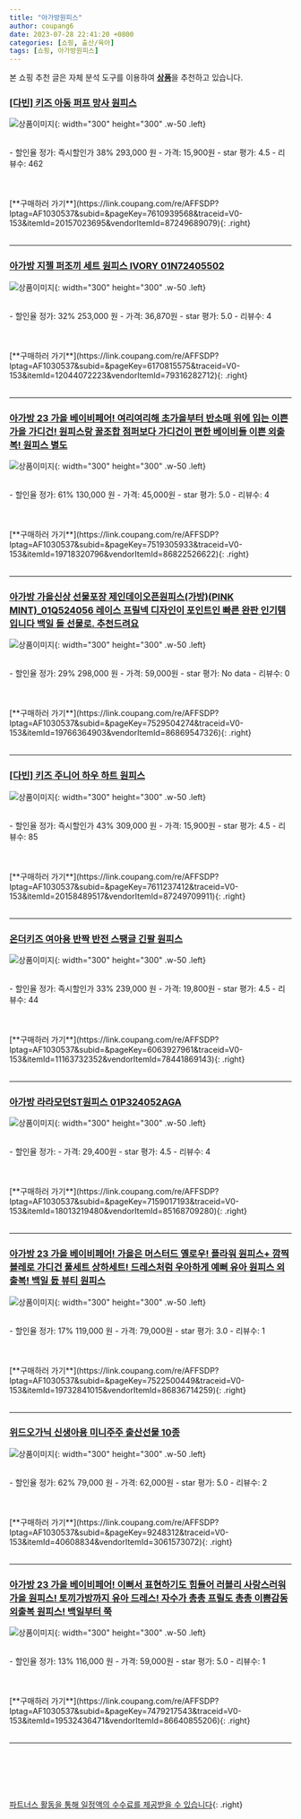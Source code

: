 ```yaml
---
title: "아가방원피스"
author: coupang6
date: 2023-07-28 22:41:20 +0800
categories: [쇼핑, 출산/육아]
tags: [쇼핑, 아가방원피스]
---
```


본 쇼핑 추천 글은 자체 분석 도구를 이용하여 [**상품**](https://link.coupang.com/a/bao1ui)을 추천하고 있습니다.

### [[다빈] 키즈 아동 퍼프 망사 원피스](https://link.coupang.com/re/AFFSDP?lptag=AF1030537&subid=&pageKey=7610939568&traceid=V0-153&itemId=20157023695&vendorItemId=87249689079)

![상품이미지](https://thumbnail7.coupangcdn.com/thumbnails/remote/230x230ex/image/vendor_inventory/c265/c90d73d29f5a5d52e9928e65fceea37ecba6c3be85aa73374f79cff343d9.jpg){: width="300" height="300" .w-50 .left}


<br>
- 할인율 정가: 즉시할인가 38%  293,000   원
- 가격: 15,900원
- star 평가: 4.5
- 리뷰수: 462
<br>
<br>
<br>
<br>
[**구매하러 가기**](https://link.coupang.com/re/AFFSDP?lptag=AF1030537&subid=&pageKey=7610939568&traceid=V0-153&itemId=20157023695&vendorItemId=87249689079){: .right}
<br>
<br>

---

### [아가방 지젤 퍼조끼 세트 원피스 IVORY 01N72405502](https://link.coupang.com/re/AFFSDP?lptag=AF1030537&subid=&pageKey=6170815575&traceid=V0-153&itemId=12044072223&vendorItemId=79316282712)

![상품이미지](https://thumbnail9.coupangcdn.com/thumbnails/remote/230x230ex/image/vendor_inventory/26ab/bf89b4e5fb078d8c4405617dd104cccc991404351f8a624342f09b000acf.jpg){: width="300" height="300" .w-50 .left}


<br>
- 할인율 정가: 32%  253,000   원
- 가격: 36,870원
- star 평가: 5.0
- 리뷰수: 4
<br>
<br>
<br>
<br>
[**구매하러 가기**](https://link.coupang.com/re/AFFSDP?lptag=AF1030537&subid=&pageKey=6170815575&traceid=V0-153&itemId=12044072223&vendorItemId=79316282712){: .right}
<br>
<br>

---

### [아가방 23 가을 베이비페어! 여리여리해 초가을부터 반소매 위에 입는 이쁜 가을 가디건! 원피스랑 꿀조합 점퍼보다 가디건이 편한 베이비들 이쁜 외출복! 원피스 별도](https://link.coupang.com/re/AFFSDP?lptag=AF1030537&subid=&pageKey=7519305933&traceid=V0-153&itemId=19718320796&vendorItemId=86822526622)

![상품이미지](https://thumbnail10.coupangcdn.com/thumbnails/remote/230x230ex/image/vendor_inventory/b78a/7c9fe0951f532c6bd933e533673f94dfe854f9a9bcb8b5d53d48dce88688.jpg){: width="300" height="300" .w-50 .left}


<br>
- 할인율 정가: 61%  130,000   원
- 가격: 45,000원
- star 평가: 5.0
- 리뷰수: 4
<br>
<br>
<br>
<br>
[**구매하러 가기**](https://link.coupang.com/re/AFFSDP?lptag=AF1030537&subid=&pageKey=7519305933&traceid=V0-153&itemId=19718320796&vendorItemId=86822526622){: .right}
<br>
<br>

---

### [아가방 가을신상 선물포장 제인데이오픈원피스(가방)(PINK MINT)_01Q524056 레이스 프릴넥 디자인이 포인트인 빠른 완판 인기템입니다 백일 돌 선물로. 추천드려요](https://link.coupang.com/re/AFFSDP?lptag=AF1030537&subid=&pageKey=7529504274&traceid=V0-153&itemId=19766364903&vendorItemId=86869547326)

![상품이미지](https://thumbnail8.coupangcdn.com/thumbnails/remote/230x230ex/image/vendor_inventory/c5e2/e9f9a369a70ee170aa495659e278262400bafb32a41a779d9fa8fcd4a853.jpg){: width="300" height="300" .w-50 .left}


<br>
- 할인율 정가: 29%  298,000   원
- 가격: 59,000원
- star 평가: No data
- 리뷰수: 0
<br>
<br>
<br>
<br>
[**구매하러 가기**](https://link.coupang.com/re/AFFSDP?lptag=AF1030537&subid=&pageKey=7529504274&traceid=V0-153&itemId=19766364903&vendorItemId=86869547326){: .right}
<br>
<br>

---

### [[다빈] 키즈 주니어 하우 하트 원피스](https://link.coupang.com/re/AFFSDP?lptag=AF1030537&subid=&pageKey=7611237412&traceid=V0-153&itemId=20158489517&vendorItemId=87249709911)

![상품이미지](https://thumbnail9.coupangcdn.com/thumbnails/remote/230x230ex/image/vendor_inventory/a3e5/185881368dcff1407ec1b95713e0d9b3a3e5db932ce0f294620f6d007cc5.jpg){: width="300" height="300" .w-50 .left}


<br>
- 할인율 정가: 즉시할인가 43%  309,000   원
- 가격: 15,900원
- star 평가: 4.5
- 리뷰수: 85
<br>
<br>
<br>
<br>
[**구매하러 가기**](https://link.coupang.com/re/AFFSDP?lptag=AF1030537&subid=&pageKey=7611237412&traceid=V0-153&itemId=20158489517&vendorItemId=87249709911){: .right}
<br>
<br>

---

### [온더키즈 여아용 반짝 반전 스팽글 긴팔 원피스](https://link.coupang.com/re/AFFSDP?lptag=AF1030537&subid=&pageKey=6063927961&traceid=V0-153&itemId=11163732352&vendorItemId=78441869143)

![상품이미지](https://thumbnail6.coupangcdn.com/thumbnails/remote/230x230ex/image/rs_quotation_api/biyzwu2i/07a8181acafe4ec8b4af865591bfd8e2.jpg){: width="300" height="300" .w-50 .left}


<br>
- 할인율 정가: 즉시할인가 33%  239,000   원
- 가격: 19,800원
- star 평가: 4.5
- 리뷰수: 44
<br>
<br>
<br>
<br>
[**구매하러 가기**](https://link.coupang.com/re/AFFSDP?lptag=AF1030537&subid=&pageKey=6063927961&traceid=V0-153&itemId=11163732352&vendorItemId=78441869143){: .right}
<br>
<br>

---

### [아가방 라라모던ST원피스 01P324052AGA](https://link.coupang.com/re/AFFSDP?lptag=AF1030537&subid=&pageKey=7159017193&traceid=V0-153&itemId=18013219480&vendorItemId=85168709280)

![상품이미지](https://thumbnail7.coupangcdn.com/thumbnails/remote/230x230ex/image/vendor_inventory/0bf0/62682cc805964e75667a3c7ce8d87c7e1ee2c67be6b50d1cc124a9cb3267.jpg){: width="300" height="300" .w-50 .left}


<br>
- 할인율 정가: 
- 가격: 29,400원
- star 평가: 4.5
- 리뷰수: 4
<br>
<br>
<br>
<br>
[**구매하러 가기**](https://link.coupang.com/re/AFFSDP?lptag=AF1030537&subid=&pageKey=7159017193&traceid=V0-153&itemId=18013219480&vendorItemId=85168709280){: .right}
<br>
<br>

---

### [아가방 23 가을 베이비페어! 가을은 머스터드 옐로우! 플라워 원피스+ 깜찍 볼레로 가디건 풀세트 상하세트! 드레스처럼 우아하게 예뻐 유아 원피스 외출복! 백일 돐 뷰티 원피스](https://link.coupang.com/re/AFFSDP?lptag=AF1030537&subid=&pageKey=7522500449&traceid=V0-153&itemId=19732841015&vendorItemId=86836714259)

![상품이미지](https://thumbnail8.coupangcdn.com/thumbnails/remote/230x230ex/image/vendor_inventory/0650/29c03d3c7c6186e636753843cc4b2c27735bc85cfb76d3e0c826b51bf580.jpg){: width="300" height="300" .w-50 .left}


<br>
- 할인율 정가: 17%  119,000   원
- 가격: 79,000원
- star 평가: 3.0
- 리뷰수: 1
<br>
<br>
<br>
<br>
[**구매하러 가기**](https://link.coupang.com/re/AFFSDP?lptag=AF1030537&subid=&pageKey=7522500449&traceid=V0-153&itemId=19732841015&vendorItemId=86836714259){: .right}
<br>
<br>

---

### [위드오가닉 신생아용 미니주주 출산선물 10종](https://link.coupang.com/re/AFFSDP?lptag=AF1030537&subid=&pageKey=9248312&traceid=V0-153&itemId=40608834&vendorItemId=3061573072)

![상품이미지](https://thumbnail10.coupangcdn.com/thumbnails/remote/230x230ex/image/retail/images/835855004471617-df017e86-f734-4acf-8cd8-9d4dba27d233.jpg){: width="300" height="300" .w-50 .left}


<br>
- 할인율 정가: 62%  79,000   원
- 가격: 62,000원
- star 평가: 5.0
- 리뷰수: 2
<br>
<br>
<br>
<br>
[**구매하러 가기**](https://link.coupang.com/re/AFFSDP?lptag=AF1030537&subid=&pageKey=9248312&traceid=V0-153&itemId=40608834&vendorItemId=3061573072){: .right}
<br>
<br>

---

### [아가방 23 가을 베이비페어! 이뻐서 표현하기도 힘들어 러블리 사랑스러워 가을 원피스! 토끼가방까지 유아 드레스! 자수가 총총 프릴도 총총 이쁨감동 외출복 원피스! 백일부터 쭉](https://link.coupang.com/re/AFFSDP?lptag=AF1030537&subid=&pageKey=7479217543&traceid=V0-153&itemId=19532436471&vendorItemId=86640855206)

![상품이미지](https://thumbnail10.coupangcdn.com/thumbnails/remote/230x230ex/image/vendor_inventory/b130/b6de540e63a9902d99399b58b8366f234a527587fd1446dbf3aaa4c8aa97.jpg){: width="300" height="300" .w-50 .left}


<br>
- 할인율 정가: 13%  116,000   원
- 가격: 59,000원
- star 평가: 5.0
- 리뷰수: 1
<br>
<br>
<br>
<br>
[**구매하러 가기**](https://link.coupang.com/re/AFFSDP?lptag=AF1030537&subid=&pageKey=7479217543&traceid=V0-153&itemId=19532436471&vendorItemId=86640855206){: .right}
<br>
<br>

---
<br><br><br><br><br> [파트너스 활동을 통해 일정액의 수수료를 제공받을 수 있습니다](https://link.coupang.com/a/bao1ui){: .right}